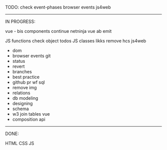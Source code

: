 TODO: check event-phases browser events js4web

---

IN PROGRESS:

vue - bis components
continue netninja vue ab emit

JS functions
check object todos
JS classes
likks remove hcs
js4web

- dom
- browser events
  git
- status
- revert
- branches
- best practice
- github pr wf
  sql
- remove img
- relations
- db modeling
- designing
- schema
- w3 join tables
  vue
- composition api

---

DONE:

HTML
CSS
JS
